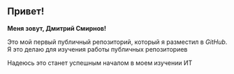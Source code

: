 ## Привет!

**Меня зовут, Дмитрий Смирнов!**

Это мой первый публичный репозиторий, который я разместил в *GitHub*. Я это делаю для изучения работы публичных репозиториев

Надеюсь это станет успешным началом в моем изучении ИТ
